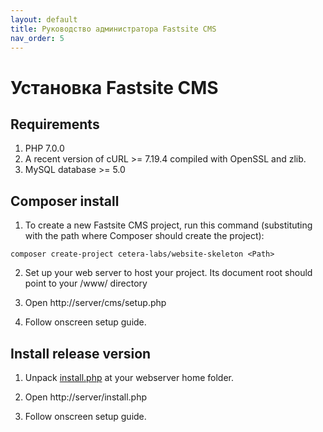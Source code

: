 ```yaml
---
layout: default
title: Руководство администратора Fastsite CMS
nav_order: 5
---
```

# Установка Fastsite CMS

## Requirements

1. PHP 7.0.0
2. A recent version of cURL >= 7.19.4 compiled with OpenSSL and zlib.
3. MySQL database >= 5.0

## Composer install

1. To create a new Fastsite CMS project, run this command (substituting <Path> with the path where Composer should create the project):
```
composer create-project cetera-labs/website-skeleton <Path>
```    
2. Set up your web server to host your project. Its document root should point to your <Path>/www/ directory
    
3. Open http://server/cms/setup.php

4. Follow onscreen setup guide.    

## Install release version

1. Unpack [install.php](https://cetera.ru/cetera_cms/install.php.zip) at your webserver home folder.

2. Open http://server/install.php

3. Follow onscreen setup guide.
